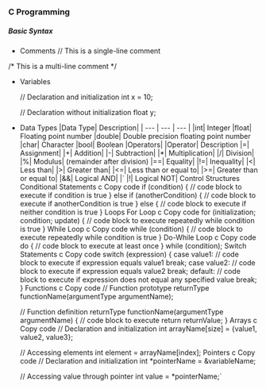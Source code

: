  ### C Programming

##### Basic Syntax
- Comments
 // This is a single-line comment

 /* This is a
    multi-line comment */
- Variables

    // Declaration and initialization
    int x = 10;

    // Declaration without initialization
    float y;
- Data Types
|Data Type| Description|
| --- | --- | --- |
    |int| Integer
    |float| Floating point number
    |double|  Double precision floating point number
    |char|  Character
    |bool|  Boolean
    |Operators|
    |Operator|  Description
    |=| Assignment|
    |+| Addition|
    |-| Subtraction|
    |*| Multiplication|
    |/| Division|
    |%| Modulus| (remainder after division)
    |==|  Equality|
    |!=|  Inequality|
    |<| Less than|
    |>| Greater than|
    |<=|  Less than or equal to|
    |>=|  Greater than or equal to|
    |&&|  Logical AND|
    |` 
    |!| Logical NOT|
    Control Structures
    Conditional Statements
    c
    Copy code
    if (condition) {
        // code block to execute if condition is true
    } else if (anotherCondition) {
        // code block to execute if anotherCondition is true
    } else {
        // code block to execute if neither condition is true
    }
    Loops
    For Loop
    c
    Copy code
    for (initialization; condition; update) {
        // code block to execute repeatedly while condition is true
    }
    While Loop
    c
    Copy code
    while (condition) {
        // code block to execute repeatedly while condition is true
    }
    Do-While Loop
    c
    Copy code
    do {
        // code block to execute at least once
    } while (condition);
    Switch Statements
    c
    Copy code
    switch (expression) {
        case value1:
            // code block to execute if expression equals value1
                break;
                  case value2:
                      // code block to execute if expression equals value2
                          break;
                            default:
                                // code block to execute if expression does not equal any specified value
                                    break;
    }
    Functions
    c
    Copy code
    // Function prototype
    returnType functionName(argumentType argumentName);

    // Function definition
    returnType functionName(argumentType argumentName) {
        // code block to execute
          return returnValue;
    }
    Arrays
    c
    Copy code
    // Declaration and initialization
    int arrayName[size] = {value1, value2, value3};

    // Accessing elements
    int element = arrayName[index];
    Pointers
    c
    Copy code
    // Declaration and initialization
    int *pointerName = &variableName;

    // Accessing value through pointer
    int value = *pointerName;`

